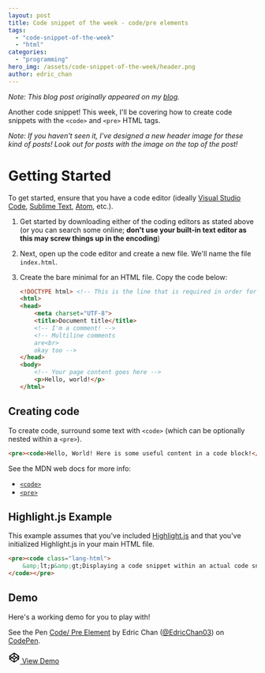 ```yaml
---
layout: post
title: Code snippet of the week - code/pre elements
tags:
  - "code-snippet-of-the-week"
  - "html"
categories:
  - "programming"
hero_img: /assets/code-snippet-of-the-week/header.png
author: edric_chan
---
```


<a name="top"></a>

_Note: This blog post originally appeared on my [blog](https://edricchan03.blogspot.com/2018/03/code-snippet-of-week-code-pre-elements.html)._

Another code snippet! This week, I'll be covering how to create code snippets with the `<code>` and `<pre>` HTML tags.

_Note: If you haven't seen it, I've designed a new header image for these kind of posts! Look out for posts with the image on the top of the post!_

<!-- End of excerpt -->

# Getting Started

To get started, ensure that you have a code editor (ideally [Visual Studio Code](https://code.visualstudio.com/), [Sublime Text](https://www.sublimetext.com/"), [Atom](https://atom.io/), etc.).

1. Get started by downloading either of the coding editors as stated above (or you can search some online; **don't use your built-in text editor as this may screw things up in the encoding**)
2. Next, open up the code editor and create a new file. We'll name the file `index.html`.
3. Create the bare minimal for an HTML file. Copy the code below:

    ```html
    <!DOCTYPE html> <!-- This is the line that is required in order for the page to work properly. -->
    <html>
    <head>
        <meta charset="UTF-8">
        <title>Document title</title>
        <!-- I'm a comment! -->
        <!-- Multiline comments
        are<br>
        okay too -->
    </head>
    <body>
        <!-- Your page content goes here -->
        <p>Hello, world!</p>
    </html>
    ```

## Creating code

To create code, surround some text with `<code>` (which can be optionally nested within a `<pre>`).

```html
<pre><code>Hello, World! Here is some useful content in a code block!</code></pre>
```

See the MDN web docs for more info:

* [`<code>`](https://developer.mozilla.org/en-US/docs/Web/HTML/Element/code)
* [`<pre>`](https://developer.mozilla.org/en-US/docs/Web/HTML/Element/pre)

## Highlight.js Example

This example assumes that you've included [Highlight.js](https://highlightjs.org) and that you've initialized Highlight.js in your main HTML file.

```html
<pre><code class="lang-html">
    &amp;lt;p&amp;gt;Displaying a code snippet within an actual code snippet? Codeception!&amp;lt;/p&amp;gt;
</code></pre>
```

## Demo

Here's a working demo for you to play with!

<p data-height="307" data-theme-id="31098" data-slug-hash="MVEdgb" data-default-tab="html,result" data-user="EdricChan03" data-embed-version="2" data-pen-title="Code/ Pre Element" class="codepen">See the Pen <a href="https://codepen.io/EdricChan03/pen/MVEdgb/">Code/ Pre Element</a> by Edric Chan (<a href="https://codepen.io/EdricChan03">@EdricChan03</a>) on <a href="https://codepen.io">CodePen</a>.</p>
<script async src="https://static.codepen.io/assets/embed/ei.js"></script>
<a class="mdc-button mdc-button--raised mdc-button--secondary" href="https://codepen.io/EdricChan03/pen/MVEdgb" target="_blank" data-mdc-auto-init="MDCRipple"><svg style="height: 24px; width: 24px;" viewbox="0 0 24 24" class="mdc-button__icon"><path fill="none" d="M0 0h24v24H0z"/><path d="M15.09,12L12,14.08V14.09L8.91,12L12,9.92V9.92L15.09,12M12,2C11.84,2 11.68,2.06 11.53,2.15L2.5,8.11C2.27,8.22 2.09,8.43 2,8.67V14.92C2,15.33 2,15.33 2.15,15.53L11.53,21.86C11.67,21.96 11.84,22 12,22C12.16,22 12.33,21.95 12.47,21.85L21.85,15.5C22,15.33 22,15.33 22,14.92V8.67C21.91,8.42 21.73,8.22 21.5,8.1L12.47,2.15C12.32,2.05 12.16,2 12,2M16.58,13L19.59,15.04L12.83,19.6V15.53L16.58,13M19.69,8.9L16.58,11L12.83,8.47V4.38L19.69,8.9M20.33,10.47V13.53L18.07,12L20.33,10.47M7.42,13L11.17,15.54V19.6L4.41,15.04L7.42,13M4.31,8.9L11.17,4.39V8.5L7.42,11L4.31,8.9M3.67,10.5L5.93,12L3.67,13.54V10.5Z"> </path></svg> View Demo</a>
